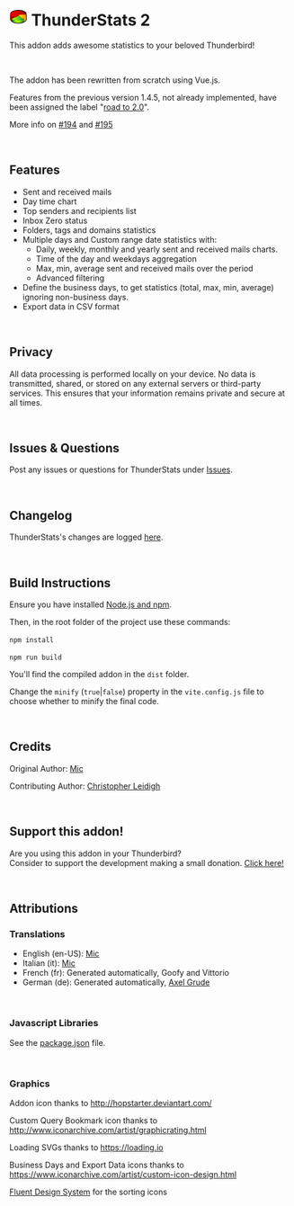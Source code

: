 # ![ThunderStats icon](public/images/mzts-icon-32px.png "ThunderStats")  ThunderStats 2

This addon adds awesome statistics to your beloved Thunderbird!


<br>

The addon has been rewritten from scratch using Vue.js.

Features from the previous version 1.4.5, not already implemented, have been assigned the label "[road to 2.0](https://github.com/micz/ThunderStats/labels/road%20to%202.0)".

More info on [#194](https://github.com/micz/ThunderStats/issues/194) and [#195](https://github.com/micz/ThunderStats/issues/195)

<br>

## Features
- Sent and received mails
- Day time chart
- Top senders and recipients list
- Inbox Zero status
- Folders, tags and domains statistics
- Multiple days and Custom range date statistics with:
  - Daily, weekly, monthly and yearly sent and received mails charts.
  - Time of the day and weekdays aggregation
  - Max, min, average sent and received mails over the period
  - Advanced filtering
- Define the business days, to get statistics (total, max, min, average) ignoring non-business days.
- Export data in CSV format


<br>


## Privacy
All data processing is performed locally on your device. No data is transmitted, shared, or stored on any external servers or third-party services.
This ensures that your information remains private and secure at all times.

<br>

## Issues & Questions
Post any issues or questions for ThunderStats under [Issues](https://github.com/micz/ThunderStats/issues).

<br>


## Changelog
ThunderStats's changes are logged [here](CHANGELOG.md).



<br>


## Build Instructions

Ensure you have installed [Node.js and npm](https://nodejs.org/).

Then, in the root folder of the project use these commands:

`npm install`

`npm run build`

You'll find the compiled addon in the `dist` folder.

Change the `minify` (`true`|`false`) property in the `vite.config.js` file to choose whether to minify the final code.

<br>

## Credits
Original Author: [Mic](https://github.com/micz)

Contributing Author: [Christopher Leidigh](https://github.com/cleidigh)

<br>

## Support this addon!
Are you using this addon in your Thunderbird?
<br>Consider to support the development making a small donation. [Click here!](https://www.paypal.com/cgi-bin/webscr?cmd=_donations&business=UHN4SXPGEXWQL&lc=IT&item_name=ThunderStats&item_number=thunderstats&currency_code=EUR&bn=PP%2dDonationsBF%3abtn_donateCC_LG%2egif%3aNonHosted)

<br>

## Attributions

### Translations
- English (en-US): [Mic](https://addons.thunderbird.net/thunderbird/user/Micz/)
- Italian (it): [Mic](https://addons.thunderbird.net/thunderbird/user/Micz/)
- French (fr): Generated automatically, Goofy and Vittorio
- German (de): Generated automatically, [Axel Grude](https://addons.thunderbird.net/thunderbird/user/realraven/)

<br>

### Javascript Libraries
See the [package.json](/package.json) file.

<br>

### Graphics
Addon icon thanks to http://hopstarter.deviantart.com/

Custom Query Bookmark icon thanks to http://www.iconarchive.com/artist/graphicrating.html

Loading SVGs thanks to https://loading.io

Business Days and Export Data icons thanks to https://www.iconarchive.com/artist/custom-icon-design.html

[Fluent Design System](https://www.iconfinder.com/fluent-designsystem) for the sorting icons

